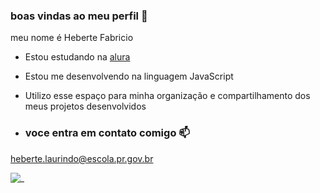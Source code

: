 ### boas vindas ao meu perfil 💙

meu nome é Heberte Fabricio

- Estou estudando na [alura](https://www.alura.com.br)
- Estou me desenvolvendo na linguagem JavaScript
- Utilizo esse espaço para minha organização e compartilhamento dos meus projetos desenvolvidos

- ### voce entra em contato comigo 📫

heberte.laurindo@escola.pr.gov.br

![_](https://media.tenor.com/0hbA8W83GH4AAAAC/ggg.gif)
